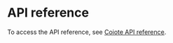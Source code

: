 # API reference

To access the API reference, see <a href="{{coiote_site_link}}/apidoc/coiotedm/v3/redoc">Coiote API reference</a>.
